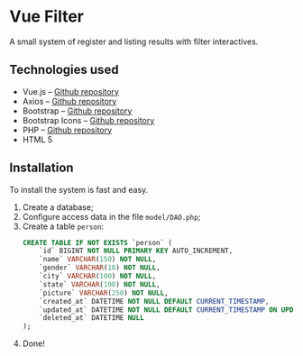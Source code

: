 # Vue Filter

A small system of register and listing results with filter interactives.

## Technologies used
- Vue.js – [Github repository](https://github.com/vuejs/vue)
- Axios – [Github repository](https://github.com/axios/axios)
- Bootstrap – [Github repository](https://github.com/twbs/bootstrap)
- Bootstrap Icons – [Github repository](https://github.com/twbs/icons)
- PHP – [Github repository](https://github.com/php/)
- HTML 5

## Installation
To install the system is fast and easy.

1. Create a database;
2. Configure access data in the file `model/DAO.php`;
3. Create a table `person`:
    ```sql
    CREATE TABLE IF NOT EXISTS `person` (
        `id` BIGINT NOT NULL PRIMARY KEY AUTO_INCREMENT,
        `name` VARCHAR(150) NOT NULL,
        `gender` VARCHAR(10) NOT NULL,
        `city` VARCHAR(100) NOT NULL,
        `state` VARCHAR(100) NOT NULL,
        `picture` VARCHAR(250) NOT NULL,
        `created_at` DATETIME NOT NULL DEFAULT CURRENT_TIMESTAMP,
        `updated_at` DATETIME NOT NULL DEFAULT CURRENT_TIMESTAMP ON UPDATE CURRENT_TIMESTAMP,
        `deleted_at` DATETIME NULL
    );
    ```
4. Done!